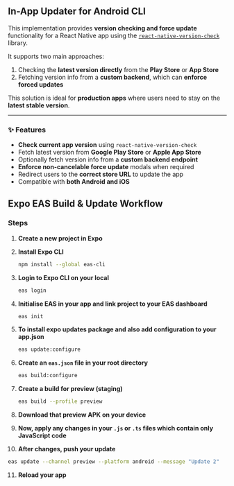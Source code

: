 ## In-App Updater for Android CLI

This implementation provides **version checking and force update** functionality for a React Native app using the [`react-native-version-check`](https://github.com/kimxogus/react-native-version-check) library.

It supports two main approaches:

1. Checking the **latest version directly** from the **Play Store** or **App Store**
2. Fetching version info from a **custom backend**, which can **enforce forced updates**

This solution is ideal for **production apps** where users need to stay on the **latest stable version**.

---

### ✨ Features

- **Check current app version** using `react-native-version-check`
- Fetch latest version from **Google Play Store** or **Apple App Store**
- Optionally fetch version info from a **custom backend endpoint**
- **Enforce non-cancelable force update** modals when required
- Redirect users to the **correct store URL** to update the app
- Compatible with **both Android and iOS**

## Expo EAS Build & Update Workflow

### Steps

1. **Create a new project in Expo**

2. **Install Expo CLI**

   ```bash
   npm install --global eas-cli
   ```

3. **Login to Expo CLI on your local**

   ```bash
   eas login
   ```

4. **Initialise EAS in your app and link project to your EAS dashboard**

   ```bash
   eas init
   ```

5. **To install expo updates package and also add configuration to your app.json**

   ```bash
   eas update:configure
   ```

6. **Create an `eas.json` file in your root directory**

   ```bash
   eas build:configure
   ```

7. **Create a build for preview (staging)**

   ```bash
   eas build --profile preview
   ```

8. **Download that preview APK on your device**

9. **Now, apply any changes in your `.js` or `.ts` files which contain only JavaScript code**

10. **After changes, push your update**

```bash
eas update --channel preview --platform android --message "Update 2"
```

11. **Reload your app**
